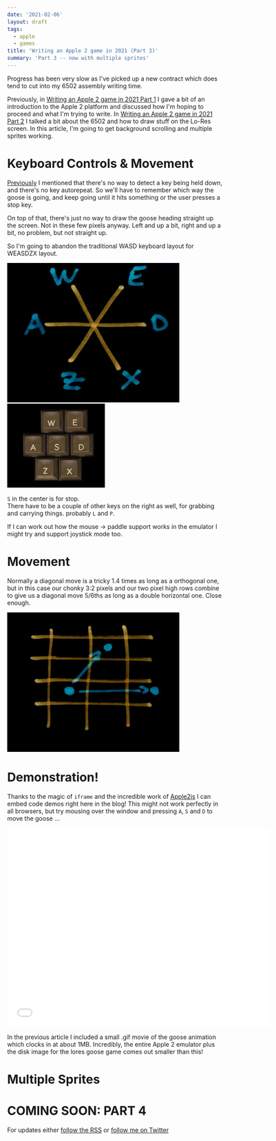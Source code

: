 ```yaml
---
date: '2021-02-06'
layout: draft
tags:
  - apple
  - games
title: 'Writing an Apple 2 game in 2021 (Part 3)'
summary: 'Part 3 -- now with multiple sprites'
---
```


Progress has been very slow as I've picked up a new contract
which does tend to cut into my 6502 assembly writing time.  

Previously, in [Writing an Apple 2 game in 2021 Part 1](/art/writing-an-apple-2-game-in-2021-1/)
I gave a bit of an introduction to the Apple 2 platform and discussed how I'm hoping
to proceed and what I'm trying to write.
In [Writing an Apple 2 game in 2021 Part 2](/art/writing-an-apple-2-game-in-2021-2/)
I talked a bit about the 6502 and how to draw stuff
on the Lo-Res screen.
In this article, I'm going to get background scrolling and multiple sprites
working.

# Keyboard Controls & Movement

[Previously](/art/writing-an-apple-2-game-in-2021-2/#reading-the-keyboard) I
mentioned that there's no way to detect a key being held down, and there's no 
key autorepeat.  So we'll have to remember which way the goose is going, and
keep going until it hits something or the user presses a stop key.

On top of that, there's just no way to draw the goose heading straight up the 
screen. Not in these few pixels anyway. Left and up a bit, right and up a bit, no
problem, but not straight up.

So I'm going to abandon the traditional WASD keyboard layout for WEASDZX layout.

![WEASDZX Layout](img/weasdzx2.jpg) ![WEASDZX Layout](img/weasdzx3.jpg) 

`S` in the center is for stop.  
There have to be a couple of other keys on the right as well, for grabbing and
carrying things. probably `L` and `P`.

If I can work out how the mouse -> paddle 
support works in the emulator I might try and support joystick mode too.

# Movement

Normally a diagonal move is a tricky 1.4 times as long as a orthogonal one, but
in this case our chonky 3:2 pixels and our two pixel high rows combine to give us a 
diagonal move 5/6ths as long as a double horizontal one. Close enough.

![WEASDZX Semi-Diagonals](img/weasdzx1.jpg) 

# Demonstration!

Thanks to the magic of `iframe` and the incredible work of
[Apple2js](https://github.com/ScullinSteel/apple2js)
I can embed code demos right here in the blog!  This might not work perfectly 
in all browsers, but try mousing over the window and pressing `A`, `S` and `D` to
move the goose ...

<iframe src="apple2js-mini.html#goose1" width="612px" height="460px" frameborder="0" onmouseover="this.focus()" onmouseout="this.blur()"></iframe>

In the previous article I included a small .gif movie of the goose animation which
clocks in at about 1MB.  Incredibly, the entire Apple 2 emulator plus the disk image
for the lores goose game comes out smaller than this!

# Multiple Sprites

# COMING SOON: PART 4 

For updates either [follow the RSS](https://nick.zoic.org/feed.rss) or [follow me on Twitter](https://twitter.com/nickzoic/)

